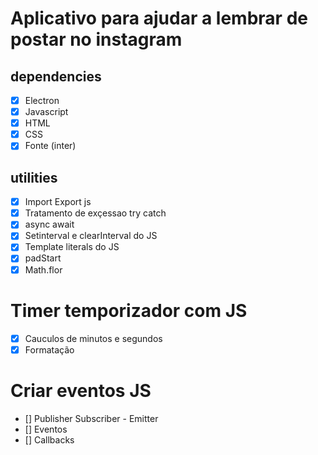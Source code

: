 # Aplicativo para ajudar a lembrar de postar no instagram

## dependencies

- [x] Electron
- [x] Javascript
- [x] HTML
- [x] CSS
- [x] Fonte (inter)

## utilities

- [x] Import Export js
- [x] Tratamento de exçessao try catch
- [x] async await
- [x] Setinterval e clearInterval do JS
- [x] Template literals do JS
- [x] padStart
- [x] Math.flor

# Timer temporizador com JS
- [x] Cauculos de minutos e segundos
- [x] Formatação

# Criar eventos JS

- [] Publisher Subscriber - Emitter
- [] Eventos
- [] Callbacks